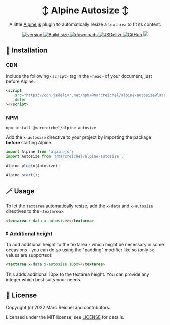 <h1 align="center">↕️ Alpine Autosize ↕️</h1>

<p align="center">
  A little <a href="https://alpinejs.dev">Alpine.js</a> plugin to automatically resize a <code>textarea</code> to fit its content.
</p>

<p align="center">
  <a href="https://www.npmjs.com/package/@marcreichel/alpine-autosize">
    <img src="https://img.shields.io/github/v/tag/marcreichel/alpine-autosize?label=version" alt="version">
  </a>
  <a href="https://www.npmjs.com/package/@marcreichel/alpine-autosize">
    <img src="https://img.badgesize.io/marcreichel/alpine-autosize/main/dist/alpine-autosize.js.svg?compression=gzip&color=green" alt="Build size">
  </a>
  <a href="https://www.npmjs.com/package/@marcreichel/alpine-autosize">
    <img src="https://img.shields.io/npm/dt/@marcreichel/alpine-autosize" alt="downloads">
  </a>
  <a href="https://www.jsdelivr.com/package/npm/@marcreichel/alpine-autosize">
    <img src="https://data.jsdelivr.com/v1/package/npm/@marcreichel/alpine-autosize/badge?style=rounded" alt="JSDelivr">
  </a>
  <a href="https://www.npmjs.com/package/@marcreichel/alpine-autosize">
    <img alt="GitHub" src="https://img.shields.io/github/license/marcreichel/alpine-autosize">
  </a>
  <a href="https://gitmoji.dev/">
    <img src="https://img.shields.io/badge/gitmoji-%20😜%20😍-FFDD67.svg">
  </a>
</p>

## 🚀 Installation

### CDN

Include the following `<script>` tag in the `<head>` of your document, just before Alpine.

```html
<script
    src="https://cdn.jsdelivr.net/npm/@marcreichel/alpine-autosize@latest/dist/alpine-autosize.min.js"
    defer
></script>
```

### NPM

```shell
npm install @marcreichel/alpine-autosize
```

Add the `x-autosize` directive to your project by importing the package **before** starting Alpine.

```js
import Alpine from 'alpinejs';
import Autosize from '@marcreichel/alpine-autosize';

Alpine.plugin(Autosize);

Alpine.start();
```

## 🪄 Usage

To let the `textarea` automatically resize, add the `x-data` and `x-autosize` directives to the `<textarea>`.

```html
<textarea x-data x-autosize></textarea>
```

### ⏬ Additional height

To add additional height to the textarea - which might be necessary in some occasions - you can do so using the
"padding" modifier like so (only `px` values are supported):

```html
<textarea x-data x-autosize.10px></textarea>
```

This adds additional 10px to the textarea height. You can provide any integer which best suits your needs.

## 📄 License

Copyright (c) 2022 Marc Reichel and contributors.

Licensed under the MIT license, see [LICENSE](LICENSE) for details.
